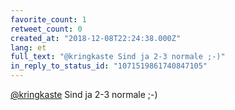 ```yaml
---
favorite_count: 1
retweet_count: 0
created_at: "2018-12-08T22:24:38.000Z"
lang: et
full_text: "@kringkaste Sind ja 2-3 normale ;-)"
in_reply_to_status_id: "1071519861740847105"
---
```


[@kringkaste](https://twitter.com/kringkaste) Sind ja 2-3 normale ;-)
